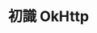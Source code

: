 ---
layout: post
title:  "初識 OkHttp"
date:   
desc: "OkHttp"
keywords: "Android,OkHttp"
categories: [Android]
tags: [Android,OkHttp]
icon: icon-html
---